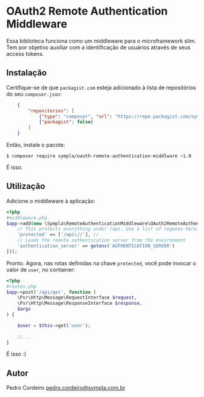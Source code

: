 # OAuth2 Remote Authentication Middleware

Essa biblioteca funciona como um middleware para o microframework slim.
Tem por objetivo auxiliar com a identificação de usuários através de seus access
tokens.

## Instalação

Certifique-se de que `packagist.com` esteja adicionado à lista de repositórios
do seu `composer.json`:

```json
    {
        "repositories": [
            {"type": "composer", "url": "https://repo.packagist.com/sympla/"},
            {"packagist": false}
        ]
    }
```

Então, instale o pacote:

    $ composer require sympla/oauth-remote-authentication-middlware ~1.0
    
É isso.

## Utilização

Adicione o middleware à aplicação:

```php
<?php
#middleware.php
$app->add(new \Sympla\RemoteAuthenticationMiddleware\OAuth2RemoteAuthenticationMiddleware($app->getContainer(), [
    // This protects everything under /api. Use a list of regexes here.
    'protected' => ['/api\//'], // 
    // Loads the remote authentication server from the environment
    'authentication_server' => getenv('AUTHENTICATION_SERVER') 
]));

```

Pronto. Agora, nas rotas definidas na chave `protected`, você pode invocar 
o valor de `user`, no container:

```php
<?php
#routes.php
$app->post('/api/get', function (
    \Psr\Http\Message\RequestInterface $request,
    \Psr\Http\Message\ResponseInterface $response,
    $args
) {

    $user = $this->get('user');
    
    //...
}
```

É isso :)

## Autor

Pedro Cordeiro <pedro.cordeiro@sympla.com.br>